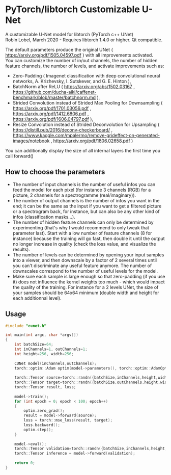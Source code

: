 # PyTorch/libtorch Customizable U-Net  
A customizable U-Net model for libtorch (PyTorch c++ UNet)  
Robin Lobel, March 2020 - Requires libtorch 1.4.0 or higher. Qt compatible.

The default parameters produce the original UNet ( https://arxiv.org/pdf/1505.04597.pdf ) with all improvements activated.  
You can customize the number of in/out channels, the number of hidden feature channels, the number of levels, and activate improvements such as:
* Zero-Padding ( Imagenet classification with deep convolutional neural networks, A. Krizhevsky, I. Sutskever, and G. E. Hinton ),
* BatchNorm after ReLU ( https://arxiv.org/abs/1502.03167 , https://github.com/ducha-aiki/caffenet-benchmark/blob/master/batchnorm.md ),
* Strided Convolution instead of Strided Max Pooling for Downsampling ( https://arxiv.org/pdf/1701.03056.pdf , https://arxiv.org/pdf/1412.6806.pdf , https://arxiv.org/pdf/1606.04797.pdf ),
* Resize Convolution instead of Strided Deconvolution for Upsampling ( https://distill.pub/2016/deconv-checkerboard/ , https://www.kaggle.com/mpalermo/remove-grideffect-on-generated-images/notebook , https://arxiv.org/pdf/1806.02658.pdf )

You can additionally display the size of all internal layers the first time you call forward()

## How to choose the parameters

* The number of input channels is the number of useful infos you can feed the model for each pixel (for instance 3 channels (RGB) for a picture, 2 channels for a spectrogramme (real/imaginary)).
* The number of output channels is the number of infos you want in the end; it can be the same as the input if you want to get a filtered picture or a spectrogram back, for instance, but can also be any other kind of infos (classification masks...).
* The number of hidden feature channels can only be determined by experimenting (that's why I would recommend to only tweak that parameter last). Start with a low number of feature channels (8 for instance) because the training will go fast, then double it until the output no longer increase in quality (check the loss value, and visualize the results).
* The number of levels can be determined by opening your input samples into a viewer, and then downscale by a factor of 2 several times until you can't discriminate any useful feature anymore. The number of downscales correspond to the number of useful levels for the model.
* Make sure each sample is large enough so that zero-padding (if you use it) does not influence the kernel weights too much - which would impact the quality of the training. For instance for a 2 levels UNet, the size of your samples should be 64x64 minimum (double width and height for each additionnal level).

## Usage

```c++
#include "cunet.h"

int main(int argc, char *argv[])
{
    int batchSize=64;
    int inChannels=1, outChannels=1;
    int height=256, width=256;
    
    CUNet model(inChannels,outChannels);
    torch::optim::Adam optim(model->parameters(), torch::optim::AdamOptions(1e-3));
    
    torch::Tensor source=torch::randn({batchSize,inChannels,height,width});
    torch::Tensor target=torch::randn({batchSize,outChannels,height,width});
    torch::Tensor result, loss;
    
    model->train();
    for (int epoch = 0; epoch < 100; epoch++)
    {
        optim.zero_grad();
        result = model->forward(source);
        loss = torch::mse_loss(result, target);
        loss.backward();
        optim.step();
    }
    
    model->eval();
    torch::Tensor validation=torch::randn({batchSize,inChannels,height,width});
    torch::Tensor inference = model->forward(validation);
    
    return 0;
}
```
